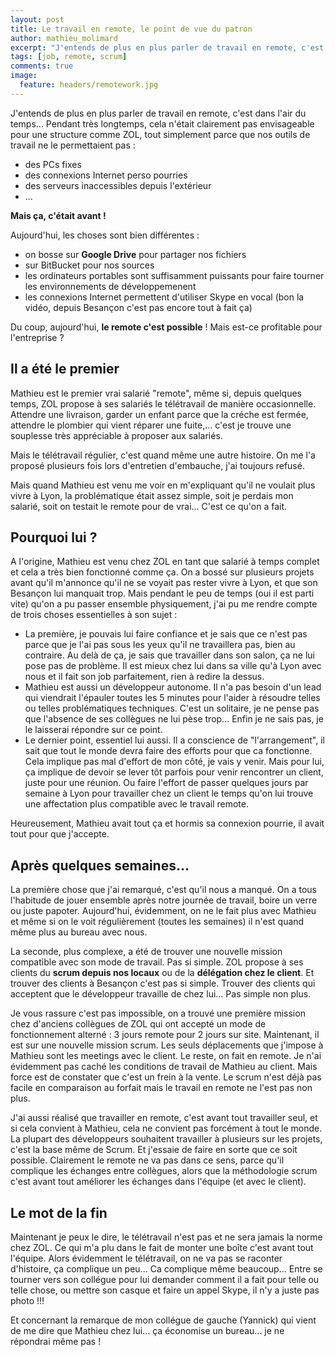 ```yaml
---
layout: post
title: Le travail en remote, le point de vue du patron
author: mathieu_molimard
excerpt: "J'entends de plus en plus parler de travail en remote, c'est dans l'air du temps...Pendant très longtemps, cela n'était clairement pas envisageable pour une structure comme ZOL, tout simplement parce que nos outils de travail ne le permettaient pas."
tags: [job, remote, scrum]
comments: true
image:
  feature: headers/remotework.jpg
---
```


J'entends de plus en plus parler de travail en remote, c'est dans l'air du temps...
Pendant très longtemps, cela n'était clairement pas envisageable pour une structure comme ZOL,
tout simplement parce que nos outils de travail ne le permettaient pas :

* des PCs fixes
* des connexions Internet perso pourries
* des serveurs inaccessibles depuis l'extérieur
* ...

**Mais ça, c'était avant !**

Aujourd'hui, les choses sont bien différentes :

* on bosse sur **Google Drive** pour partager nos fichiers
* sur BitBucket pour nos sources
* les ordinateurs portables sont suffisamment puissants pour faire tourner les environnements de développemenent
* les connexions Internet permettent d'utiliser Skype en vocal (bon la vidéo, depuis Besançon c'est pas encore tout à fait ça)

Du coup, aujourd'hui, **le remote c'est possible** ! Mais est-ce profitable pour l'entreprise ?


## Il a été le premier

Mathieu est le premier vrai salarié "remote", même si, depuis quelques temps, ZOL propose à ses salariés le télétravail de manière occasionnelle.
Attendre une livraison, garder un enfant parce que la créche est fermée, attendre le plombier qui vient réparer une fuite,...
c'est je trouve une souplesse très appréciable à proposer aux salariés.

Mais le télétravail régulier, c'est quand même une autre histoire.
On me l'a proposé plusieurs fois lors d'entretien d'embauche, j'ai toujours refusé.

Mais quand Mathieu est venu me voir en m'expliquant qu'il ne voulait plus vivre à Lyon,
la problématique était assez simple, soit je perdais mon salarié, soit on testait le remote pour de vrai... C'est ce qu'on a fait.



## Pourquoi lui ?

A l'origine, Mathieu est venu chez ZOL en tant que salarié à temps complet et cela a très bien fonctionné comme ça.
On a bossé sur plusieurs projets avant qu'il m'annonce qu'il ne se voyait pas rester vivre à Lyon, et que son Besançon lui manquait trop.
Mais pendant le peu de temps (oui il est parti vite) qu'on a pu passer ensemble physiquement, j'ai pu me rendre compte de trois choses essentielles à son sujet :

* La première, je pouvais lui faire confiance et je sais que ce n'est pas parce que je l'ai pas sous les yeux qu'il ne travaillera pas, bien au contraire. Au delà de ça, je sais que travailler dans son salon, ça ne lui pose pas de problème. Il est mieux chez lui dans sa ville qu'à Lyon avec nous et il fait son job parfaitement, rien à redire la dessus.
* Mathieu est aussi un développeur autonome. Il n'a pas besoin d'un lead qui viendrait l'épauler toutes les 5 minutes pour l'aider à résoudre telles ou telles problématiques techniques. C'est un solitaire, je ne pense pas que l'absence de ses collègues ne lui pèse trop... Enfin je ne sais pas, je le laisserai répondre sur ce point.
* Le dernier point, essentiel lui aussi. Il a conscience de "l'arrangement", il sait que tout le monde devra faire des efforts pour que ca fonctionne. Cela implique pas mal d'effort de mon côté, je vais y venir. Mais pour lui, ça implique de devoir se lever tôt parfois pour venir rencontrer un client, juste pour une réunion. Ou faire l'effort de passer quelques jours par semaine à Lyon pour travailler chez un client le temps qu'on lui trouve une affectation plus compatible avec le travail remote.

Heureusement, Mathieu avait tout ça et hormis sa connexion pourrie, il avait tout pour que j'accepte.


## Après quelques semaines...

La première chose que j'ai remarqué, c'est qu'il nous a manqué.
On a tous l'habitude de jouer ensemble après notre journée de travail, boire un verre ou juste papoter.
Aujourd'hui, évidemment, on ne le fait plus avec Mathieu et même si on le voit régulièrement (toutes les semaines) il n'est quand même plus au bureau avec nous.

La seconde, plus complexe, a été de trouver une nouvelle mission compatible avec son mode de travail.
Pas si simple. ZOL propose à ses clients du **scrum depuis nos locaux** ou de la **délégation chez le client**.
Et trouver des clients à Besançon c'est pas si simple.
Trouver des clients qui acceptent que le développeur travaille de chez lui... Pas simple non plus.

Je vous rassure c'est pas impossible, on a trouvé une première mission chez d'anciens collègues de ZOL qui ont accepté
un mode de fonctionnement alterné : 3 jours remote pour 2 jours sur site. Maintenant, il est sur une nouvelle mission scrum.
Les seuls déplacements que j'impose à Mathieu sont les meetings avec le client.
Le reste, on fait en remote. Je n'ai évidemment pas caché les conditions de travail de Mathieu au client.
Mais force est de constater que c'est un frein à la vente.
Le scrum n'est déjà pas facile en comparaison au forfait mais le travail en remote ne l'est pas non plus.

J'ai aussi réalisé que travailler en remote, c'est avant tout travailler seul, et si cela convient à Mathieu,
cela ne convient pas forcément à tout le monde. La plupart des développeurs souhaitent travailler à plusieurs sur les projets,
c'est la base même de Scrum. Et j'essaie de faire en sorte que ce soit possible.
Clairement le remote ne va pas dans ce sens, parce qu'il complique les échanges entre collègues,
alors que la méthodologie scrum c'est avant tout améliorer les échanges dans l'équipe (et avec le client).

## Le mot de la fin

Maintenant je peux le dire, le télétravail n'est pas et ne sera jamais la norme chez ZOL.
Ce qui m'a plu dans le fait de monter une boîte c'est avant tout l'équipe.
Alors évidemment le télétravail, on ne va pas se raconter d'histoire, ça complique un peu... Ca complique même beaucoup...
Entre se tourner vers son collégue pour lui demander comment il a fait pour telle ou telle chose, ou mettre son casque et faire un appel Skype,
il n'y a juste pas photo !!!

Et concernant la remarque de mon collégue de gauche (Yannick) qui vient de me dire que Mathieu chez lui... ça économise un bureau... je ne répondrai même pas !
